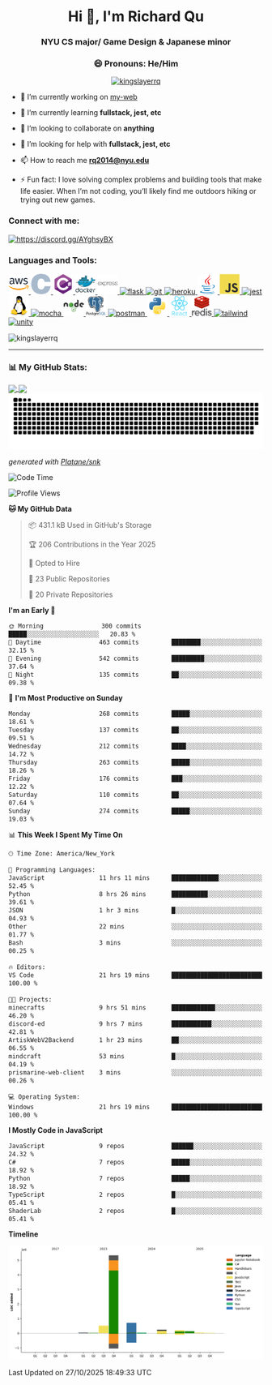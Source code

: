 <h1 align="center">Hi 👋, I'm Richard Qu</h1>
<h3 align="center">NYU CS major/ Game Design & Japanese minor</h3>
<h3 align="center">😄 Pronouns: He/Him</h3>

<p align="center" justify-content="center"> <a href="https://github.com/ryo-ma/github-profile-trophy"><img src="https://github-profile-trophy.vercel.app/?username=kingslayerrq" alt="kingslayerrq" /></a> </p>

- 🔭 I’m currently working on [my-web](https://www.kingslayerrq.fyi)

- 🌱 I’m currently learning **fullstack, jest, etc**

- 👯 I’m looking to collaborate on **anything**

- 🤝 I’m looking for help with **fullstack, jest, etc**

- 📫 How to reach me **rq2014@nyu.edu**

- ⚡ Fun fact: I love solving complex problems and building tools that make life easier. When I’m not coding, you’ll likely find me outdoors hiking or trying out new games.

<h3 align="left">Connect with me:</h3>
<p align="left">
<a href="https://discord.gg/https://discord.gg/AYghsyBX" target="blank"><img align="center" src="https://raw.githubusercontent.com/rahuldkjain/github-profile-readme-generator/master/src/images/icons/Social/discord.svg" alt="https://discord.gg/AYghsyBX" height="30" width="40" /></a>
</p>

<h3 align="left">Languages and Tools:</h3>
<p align="left"> <a href="https://aws.amazon.com" target="_blank" rel="noreferrer"> <img src="https://raw.githubusercontent.com/devicons/devicon/master/icons/amazonwebservices/amazonwebservices-original-wordmark.svg" alt="aws" width="40" height="40"/> </a> <a href="https://www.cprogramming.com/" target="_blank" rel="noreferrer"> <img src="https://raw.githubusercontent.com/devicons/devicon/master/icons/c/c-original.svg" alt="c" width="40" height="40"/> </a> <a href="https://www.w3schools.com/cs/" target="_blank" rel="noreferrer"> <img src="https://raw.githubusercontent.com/devicons/devicon/master/icons/csharp/csharp-original.svg" alt="csharp" width="40" height="40"/> </a> <a href="https://www.docker.com/" target="_blank" rel="noreferrer"> <img src="https://raw.githubusercontent.com/devicons/devicon/master/icons/docker/docker-original-wordmark.svg" alt="docker" width="40" height="40"/> </a> <a href="https://expressjs.com" target="_blank" rel="noreferrer"> <img src="https://raw.githubusercontent.com/devicons/devicon/master/icons/express/express-original-wordmark.svg" alt="express" width="40" height="40"/> </a> <a href="https://flask.palletsprojects.com/" target="_blank" rel="noreferrer"> <img src="https://www.vectorlogo.zone/logos/pocoo_flask/pocoo_flask-icon.svg" alt="flask" width="40" height="40"/> </a> <a href="https://git-scm.com/" target="_blank" rel="noreferrer"> <img src="https://www.vectorlogo.zone/logos/git-scm/git-scm-icon.svg" alt="git" width="40" height="40"/> </a> <a href="https://heroku.com" target="_blank" rel="noreferrer"> <img src="https://www.vectorlogo.zone/logos/heroku/heroku-icon.svg" alt="heroku" width="40" height="40"/> </a> <a href="https://www.java.com" target="_blank" rel="noreferrer"> <img src="https://raw.githubusercontent.com/devicons/devicon/master/icons/java/java-original.svg" alt="java" width="40" height="40"/> </a> <a href="https://developer.mozilla.org/en-US/docs/Web/JavaScript" target="_blank" rel="noreferrer"> <img src="https://raw.githubusercontent.com/devicons/devicon/master/icons/javascript/javascript-original.svg" alt="javascript" width="40" height="40"/> </a> <a href="https://jestjs.io" target="_blank" rel="noreferrer"> <img src="https://www.vectorlogo.zone/logos/jestjsio/jestjsio-icon.svg" alt="jest" width="40" height="40"/> </a> <a href="https://www.linux.org/" target="_blank" rel="noreferrer"> <img src="https://raw.githubusercontent.com/devicons/devicon/master/icons/linux/linux-original.svg" alt="linux" width="40" height="40"/> </a> <a href="https://mochajs.org" target="_blank" rel="noreferrer"> <img src="https://www.vectorlogo.zone/logos/mochajs/mochajs-icon.svg" alt="mocha" width="40" height="40"/> </a> <a href="https://nodejs.org" target="_blank" rel="noreferrer"> <img src="https://raw.githubusercontent.com/devicons/devicon/master/icons/nodejs/nodejs-original-wordmark.svg" alt="nodejs" width="40" height="40"/> </a> <a href="https://www.postgresql.org" target="_blank" rel="noreferrer"> <img src="https://raw.githubusercontent.com/devicons/devicon/master/icons/postgresql/postgresql-original-wordmark.svg" alt="postgresql" width="40" height="40"/> </a> <a href="https://postman.com" target="_blank" rel="noreferrer"> <img src="https://www.vectorlogo.zone/logos/getpostman/getpostman-icon.svg" alt="postman" width="40" height="40"/> </a> <a href="https://www.python.org" target="_blank" rel="noreferrer"> <img src="https://raw.githubusercontent.com/devicons/devicon/master/icons/python/python-original.svg" alt="python" width="40" height="40"/> </a> <a href="https://reactjs.org/" target="_blank" rel="noreferrer"> <img src="https://raw.githubusercontent.com/devicons/devicon/master/icons/react/react-original-wordmark.svg" alt="react" width="40" height="40"/> </a> <a href="https://redis.io" target="_blank" rel="noreferrer"> <img src="https://raw.githubusercontent.com/devicons/devicon/master/icons/redis/redis-original-wordmark.svg" alt="redis" width="40" height="40"/> </a> <a href="https://tailwindcss.com/" target="_blank" rel="noreferrer"> <img src="https://www.vectorlogo.zone/logos/tailwindcss/tailwindcss-icon.svg" alt="tailwind" width="40" height="40"/> </a> <a href="https://unity.com/" target="_blank" rel="noreferrer"> <img src="https://www.vectorlogo.zone/logos/unity3d/unity3d-icon.svg" alt="unity" width="40" height="40"/> </a> </p>

<p><img align="center" src="https://github-readme-streak-stats.herokuapp.com/?user=kingslayerrq&theme=dark" alt="kingslayerrq" /></p>




---

### 📊 My GitHub Stats:

<a href="https://github.com/anuraghazra/github-readme-stats">
  <img height=200 align="center" src="https://github-readme-stats.vercel.app/api?username=kingslayerrq&show_icons=true&theme=synthwave" />
</a>
<a href="https://github.com/anuraghazra/convoychat">
  <img height=200 align="center" src="https://github-readme-stats.vercel.app/api/top-langs?username=kingslayerrq&layout=donut&langs_count=8&card_width=320&theme=synthwave" />
</a>

<picture>
  <source media="(prefers-color-scheme: dark)" srcset="https://raw.githubusercontent.com/platane/platane/output/github-contribution-grid-snake-dark.svg">
  <source media="(prefers-color-scheme: light)" srcset="https://raw.githubusercontent.com/platane/platane/output/github-contribution-grid-snake.svg">
  <img alt="github contribution grid snake animation" src="https://raw.githubusercontent.com/platane/platane/output/github-contribution-grid-snake.svg">
</picture>

_generated with [Platane/snk](https://github.com/Platane/snk)_

<!--START_SECTION:waka-->
![Code Time](http://img.shields.io/badge/Code%20Time-183%20hrs%201%20min-blue)

![Profile Views](http://img.shields.io/badge/Profile%20Views-0-blue)

**🐱 My GitHub Data** 

> 📦 431.1 kB Used in GitHub's Storage 
 > 
> 🏆 206 Contributions in the Year 2025
 > 
> 💼 Opted to Hire
 > 
> 📜 23 Public Repositories 
 > 
> 🔑 20 Private Repositories 
 > 
**I'm an Early 🐤** 

```text
🌞 Morning                300 commits         █████░░░░░░░░░░░░░░░░░░░░   20.83 % 
🌆 Daytime                463 commits         ████████░░░░░░░░░░░░░░░░░   32.15 % 
🌃 Evening                542 commits         █████████░░░░░░░░░░░░░░░░   37.64 % 
🌙 Night                  135 commits         ██░░░░░░░░░░░░░░░░░░░░░░░   09.38 % 
```
📅 **I'm Most Productive on Sunday** 

```text
Monday                   268 commits         █████░░░░░░░░░░░░░░░░░░░░   18.61 % 
Tuesday                  137 commits         ██░░░░░░░░░░░░░░░░░░░░░░░   09.51 % 
Wednesday                212 commits         ████░░░░░░░░░░░░░░░░░░░░░   14.72 % 
Thursday                 263 commits         █████░░░░░░░░░░░░░░░░░░░░   18.26 % 
Friday                   176 commits         ███░░░░░░░░░░░░░░░░░░░░░░   12.22 % 
Saturday                 110 commits         ██░░░░░░░░░░░░░░░░░░░░░░░   07.64 % 
Sunday                   274 commits         █████░░░░░░░░░░░░░░░░░░░░   19.03 % 
```


📊 **This Week I Spent My Time On** 

```text
🕑︎ Time Zone: America/New_York

💬 Programming Languages: 
JavaScript               11 hrs 11 mins      █████████████░░░░░░░░░░░░   52.45 % 
Python                   8 hrs 26 mins       ██████████░░░░░░░░░░░░░░░   39.61 % 
JSON                     1 hr 3 mins         █░░░░░░░░░░░░░░░░░░░░░░░░   04.93 % 
Other                    22 mins             ░░░░░░░░░░░░░░░░░░░░░░░░░   01.77 % 
Bash                     3 mins              ░░░░░░░░░░░░░░░░░░░░░░░░░   00.25 % 

🔥 Editors: 
VS Code                  21 hrs 19 mins      █████████████████████████   100.00 % 

🐱‍💻 Projects: 
minecrafts               9 hrs 51 mins       ████████████░░░░░░░░░░░░░   46.20 % 
discord-ed               9 hrs 7 mins        ███████████░░░░░░░░░░░░░░   42.81 % 
ArtiskWebV2Backend       1 hr 23 mins        ██░░░░░░░░░░░░░░░░░░░░░░░   06.55 % 
mindcraft                53 mins             █░░░░░░░░░░░░░░░░░░░░░░░░   04.19 % 
prismarine-web-client    3 mins              ░░░░░░░░░░░░░░░░░░░░░░░░░   00.26 % 

💻 Operating System: 
Windows                  21 hrs 19 mins      █████████████████████████   100.00 % 
```

**I Mostly Code in JavaScript** 

```text
JavaScript               9 repos             ██████░░░░░░░░░░░░░░░░░░░   24.32 % 
C#                       7 repos             █████░░░░░░░░░░░░░░░░░░░░   18.92 % 
Python                   7 repos             █████░░░░░░░░░░░░░░░░░░░░   18.92 % 
TypeScript               2 repos             █░░░░░░░░░░░░░░░░░░░░░░░░   05.41 % 
ShaderLab                2 repos             █░░░░░░░░░░░░░░░░░░░░░░░░   05.41 % 
```



**Timeline**

![Lines of Code chart](https://raw.githubusercontent.com/kingslayerrq/kingslayerrq/main/assets/bar_graph.png)


 Last Updated on 27/10/2025 18:49:33 UTC
<!--END_SECTION:waka-->
